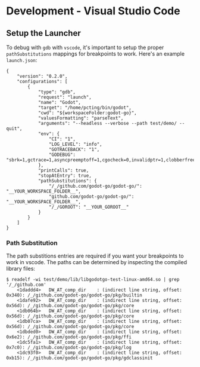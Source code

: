 # Development - Visual Studio Code

## Setup the Launcher

To debug with `gdb` with `vscode`, it's important to setup the proper `pathSubstitutions` mappings for breakpoints to work. Here's an example `launch.json`:
```
{
    "version": "0.2.0",
    "configurations": [
        {
            "type": "gdb",
            "request": "launch",
            "name": "Godot",
            "target": "/home/pcting/bin/godot",
            "cwd": "${workspaceFolder:godot-go}",
            "valuesFormatting": "parseText",
            "arguments": "--headless --verbose --path test/demo/ --quit",
            "env": {
                "CI": "1",
                "LOG_LEVEL": "info",
                "GOTRACEBACK": "1",
                "GODEBUG": "sbrk=1,gctrace=1,asyncpreemptoff=1,cgocheck=0,invalidptr=1,clobberfree=1,tracebackancestors=5",
            },
            "printCalls": true,
            "stopAtEntry": true,
            "pathSubstitutions": {
                "/_/github.com/godot-go/godot-go/": "__YOUR_WORKSPACE_FOLDER__",
                "github.com/godot-go/godot-go/": "__YOUR_WORKSPACE_FOLDER__",
                "/_/GOROOT": "__YOUR_GOROOT__"
            }
        }
    ]
}
```

### Path Substitution

The path substitions entries are required if you want your breakpoints to work in vscode. The paths can be determined by inspecting the compiled library files:

```
$ readelf -wi test/demo/lib/libgodotgo-test-linux-amd64.so | grep '/_/github.com'
    <1daddd4>   DW_AT_comp_dir    : (indirect line string, offset: 0x340): /_/github.com/godot-go/godot-go/pkg/builtin
    <1dafe92>   DW_AT_comp_dir    : (indirect line string, offset: 0x56d): /_/github.com/godot-go/godot-go/pkg/core
    <1db064b>   DW_AT_comp_dir    : (indirect line string, offset: 0x56d): /_/github.com/godot-go/godot-go/pkg/core
    <1db07ca>   DW_AT_comp_dir    : (indirect line string, offset: 0x56d): /_/github.com/godot-go/godot-go/pkg/core
    <1dbded0>   DW_AT_comp_dir    : (indirect line string, offset: 0x6e2): /_/github.com/godot-go/godot-go/pkg/ffi
    <1dc5fa1>   DW_AT_comp_dir    : (indirect line string, offset: 0x7c0): /_/github.com/godot-go/godot-go/pkg/log
    <1dc93f0>   DW_AT_comp_dir    : (indirect line string, offset: 0xb15): /_/github.com/godot-go/godot-go/pkg/gdclassinit
```